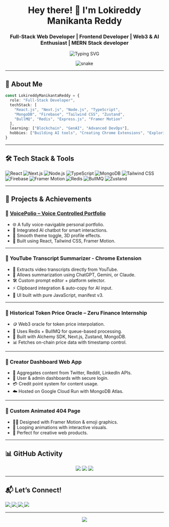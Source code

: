 
<!-- README.md for GitHub Profile -->

<h1 align="center">Hey there! 👋 I'm Lokireddy Manikanta Reddy</h1>
<h3 align="center">Full-Stack Web Developer | Frontend Developer | Web3 & AI Enthusiast | MERN Stack developer</h3>

<p align="center">
  <img src="https://readme-typing-svg.demolab.com?font=Fira+Code&pause=1000&center=true&vCenter=true&width=440&lines=Turning+ideas+into+code+%F0%9F%92%BB;Building+clean+and+powerful+web+apps+%E2%9A%99%EF%B8%8F;React+%7C+Next+%7C+Chrome+Extensions+%7C+Web3" alt="Typing SVG" />
</p>

<p align="center">
  <img src="https://media.giphy.com/media/v1.Y2lkPTc5MGI3NjExbzN0eDJsam85YmtoMXh2NmFteXRmeWxsaGZkZTFncjZ5anF1OW90MCZlcD12MV9naWZzX3NlYXJjaCZjdD1n/jBOOXxSJfG8kqMxT11/giphy.gif" alt="snake" />
</p>

---



## 🚀 About Me

```ts
const LokireddyManikantaReddy = {
  role: "Full-Stack Developer",
  techStack: [
    "React.js", "Next.js", "Node.js", "TypeScript",
    "MongoDB", "Firebase", "Tailwind CSS", "Zustand",
    "BullMQ", "Redis", "Express.js", "Framer Motion"
  ],
  learning: ["Blockchain", "GenAI", "Advanced DevOps"],
  hobbies: ["Building AI tools", "Creating Chrome Extensions", "Exploring Web3"]
}
```

---

## 🛠️ Tech Stack & Tools

![React](https://img.shields.io/badge/React-61DAFB?style=for-the-badge&logo=react&logoColor=000)
![Next.js](https://img.shields.io/badge/Next.js-000000?style=for-the-badge&logo=nextdotjs)
![Node.js](https://img.shields.io/badge/Node.js-339933?style=for-the-badge&logo=nodedotjs)
![TypeScript](https://img.shields.io/badge/TypeScript-3178C6?style=for-the-badge&logo=typescript)
![MongoDB](https://img.shields.io/badge/MongoDB-4EA94B?style=for-the-badge&logo=mongodb)
![Tailwind CSS](https://img.shields.io/badge/TailwindCSS-06B6D4?style=for-the-badge&logo=tailwindcss)
![Firebase](https://img.shields.io/badge/Firebase-FFCA28?style=for-the-badge&logo=firebase)
![Framer Motion](https://img.shields.io/badge/Framer_Motion-EF0179?style=for-the-badge&logo=framer)
![Redis](https://img.shields.io/badge/Redis-DC382D?style=for-the-badge&logo=redis)
![BullMQ](https://img.shields.io/badge/BullMQ-EA580C?style=for-the-badge&logo=nodedotjs)
![Zustand](https://img.shields.io/badge/Zustand-000000?style=for-the-badge&logo=zustand)

---

## 🌟 Projects & Achievements

### 🔹 [VoicePolio – Voice Controlled Portfolio](https://voicepolio.vercel.app)
- 🌐 A fully voice-navigable personal portfolio.
- 🧠 Integrated AI chatbot for smart interactions.
- 🎨 Smooth theme toggle, 3D profile effects.
- 🚀 Built using React, Tailwind CSS, Framer Motion.

---

### 🔹 YouTube Transcript Summarizer - Chrome Extension
- 🧾 Extracts video transcripts directly from YouTube.
- 🤖 Allows summarization using ChatGPT, Gemini, or Claude.
- 🛠️ Custom prompt editor + platform selector.
- ⚡ Clipboard integration & auto-copy for AI input.
- 🌟 UI built with pure JavaScript, manifest v3.

---

### 🔹 Historical Token Price Oracle – Zeru Finance Internship
- 🪙 Web3 oracle for token price interpolation.
- 🧮 Uses Redis + BullMQ for queue-based processing.
- 🔗 Built with Alchemy SDK, Next.js, Zustand, MongoDB.
- 📊 Fetches on-chain price data with timestamp control.

---

### 🔹 Creator Dashboard Web App
- 📢 Aggregates content from Twitter, Reddit, LinkedIn APIs.
- 🔐 User & admin dashboards with secure login.
- 💳 Credit point system for content usage.
- ☁️ Hosted on Google Cloud Run with MongoDB Atlas.

---

### 🔹 Custom Animated 404 Page
- 🤹‍♂️ Designed with Framer Motion & emoji graphics.
- 🔄 Looping animations with interactive visuals.
- 🎯 Perfect for creative web products.

---

## 📊 GitHub Activity

<p align="center">
  <img src="https://github-readme-stats.vercel.app/api?username=lokireddymanikantaredddy&show_icons=true&theme=tokyonight" />
  <img src="https://github-readme-stats.vercel.app/api/top-langs/?username=lokireddymanikantaredddy&layout=compact&theme=radical" />
  <img src="https://streak-stats.demolab.com?user=lokireddymanikantaredddy&theme=nightowl" />
</p>

---

## 📬 Let’s Connect!

<p align="left">
  <a href="mailto:manikantareddyloki@gmail.com">
    <img src="https://img.shields.io/badge/Gmail-EA4335?style=for-the-badge&logo=gmail&logoColor=white"/>
  </a>
  <a href="https://linkedin.com/in/lokireddy-manikanta-reddy/" target="_blank">
    <img src="https://img.shields.io/badge/LinkedIn-0077B5?style=for-the-badge&logo=linkedin&logoColor=white"/>
  </a>
  <a href="https://voicepolio.vercel.app" target="_blank">
    <img src="https://img.shields.io/badge/Portfolio-000000?style=for-the-badge&logo=vercel&logoColor=white"/>
  </a>
  <a href="https://github.com/lokireddymanikantaredddy" target="_blank">
    <img src="https://img.shields.io/badge/GitHub-171515?style=for-the-badge&logo=github&logoColor=white"/>
  </a>
</p>

---

<p align="center">
  <img src="https://capsule-render.vercel.app/api?type=waving&color=0:FC466B,100:3F5EFB&height=120&section=footer"/>
</p>
